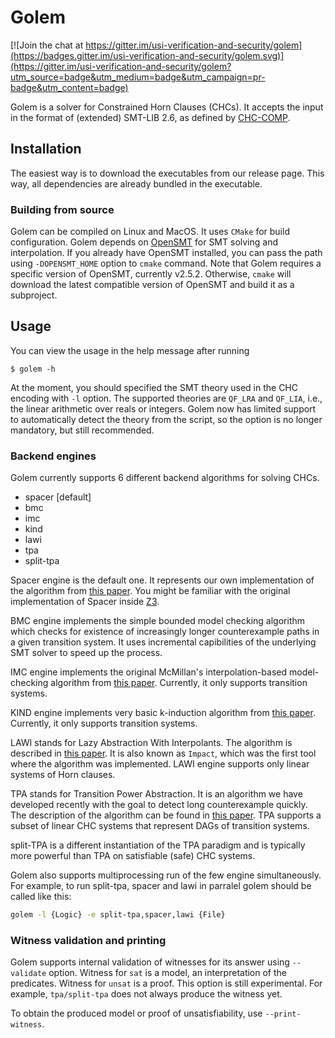 # Golem

[![Join the chat at https://gitter.im/usi-verification-and-security/golem](https://badges.gitter.im/usi-verification-and-security/golem.svg)](https://gitter.im/usi-verification-and-security/golem?utm_source=badge&utm_medium=badge&utm_campaign=pr-badge&utm_content=badge)

Golem is a solver for Constrained Horn Clauses (CHCs).
It accepts the input in the format of (extended) SMT-LIB 2.6, as defined by [CHC-COMP](https://chc-comp.github.io/format.html).

## Installation
The easiest way is to download the executables from our release page. This way, all dependencies are already bundled in the executable.

### Building from source
Golem can be compiled on Linux and MacOS.
It uses `CMake` for build configuration.
Golem depends on [OpenSMT](https://github.com/usi-verification-and-security/opensmt/) for SMT solving and interpolation.
If you already have OpenSMT installed, you can pass the path using `-DOPENSMT_HOME` option to `cmake` command.
Note that Golem requires a specific version of OpenSMT, currently v2.5.2.
Otherwise, `cmake` will download the latest compatible version of OpenSMT and build it as a subproject.

## Usage
You can view the usage in the help message after running 
```
$ golem -h
```

At the moment, you should specified the SMT theory used in the CHC encoding with `-l` option. The supported theories are `QF_LRA` and `QF_LIA`, i.e., the linear arithmetic over reals or integers.
Golem now has limited support to automatically detect the theory from the script, so the option is no longer mandatory, but still recommended.

### Backend engines
Golem currently supports 6 different backend algorithms for solving CHCs.
- spacer [default]
- bmc
- imc
- kind
- lawi
- tpa
- split-tpa

Spacer engine is the default one.
It represents our own implementation of the algorithm from [this paper](https://link.springer.com/article/10.1007/s10703-016-0249-4). You might be familiar with the original implementation of Spacer inside [Z3](https://github.com/z3Prover/z3/).

BMC engine implements the simple bounded model checking algorithm which checks for existence of increasingly longer counterexample paths in a given transition system.
It uses incremental capibilities of the underlying SMT solver to speed up the process.

IMC engine implements the original McMillan's interpolation-based model-checking algorithm from [this paper](https://link.springer.com/chapter/10.1007/978-3-540-45069-6_1).
Currently, it only supports transition systems.

KIND engine implements very basic k-induction algorithm from [this paper](https://link.springer.com/chapter/10.1007/3-540-40922-X_8).
Currently, it only supports transition systems.

LAWI stands for Lazy Abstraction With Interpolants. The algorithm is described in [this paper](https://link.springer.com/chapter/10.1007/11817963_14).
It is also known as `Impact`, which was the first tool where the algorithm was implemented.
LAWI engine supports only linear systems of Horn clauses.

TPA stands for Transition Power Abstraction. It is an algorithm we have developed recently with the goal to detect long counterexample quickly. The description of the algorithm can be found in [this paper](https://link.springer.com/chapter/10.1007/978-3-030-99524-9_29).
TPA supports a subset of linear CHC systems that represent DAGs of transition systems.

split-TPA is a different instantiation of the TPA paradigm and is typically more powerful than TPA on satisfiable (safe) CHC systems.

Golem also supports multiprocessing run of the few engine simultaneously. For example, to run split-tpa, spacer and lawi in parralel golem should be called like this:

```sh
golem -l {Logic} -e split-tpa,spacer,lawi {File}
```

### Witness validation and printing
Golem supports internal validation of witnesses for its answer using `--validate` option.
Witness for `sat` is a model, an interpretation of the predicates.
Witness for `unsat` is a proof.
This option is still experimental. For example, `tpa/split-tpa` does not always produce the witness yet.
 
To obtain the produced model or proof of unsatisfiability, use `--print-witness`.
